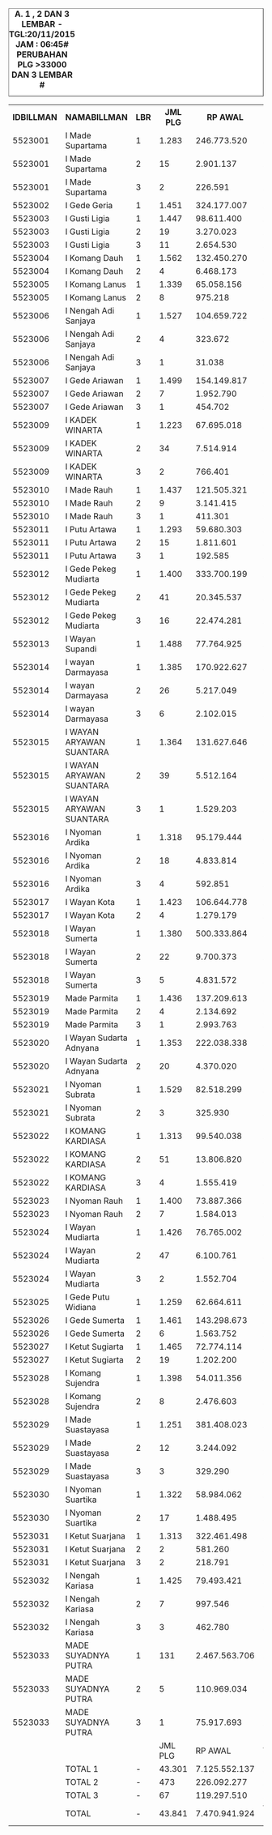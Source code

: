 
<HTML>
<HEAD>
<META HTTP-EQUIV="Content-Type" CONTENT="text/html;charset=windows-1252">
<TITLE>MONITOR LEMBAR BILLMAN NOPEMBER 2015 - RAYON KARANGASEM</TITLE> 


</HEAD>
<BODY>
<TABLE BORDER=1 BGCOLOR=#ffffff CELLSPACING=0><FONT FACE="Segoe UI" COLOR=#000000><CAPTION><B>A. 1 , 2 DAN 3 LEMBAR  - TGL:20/11/2015 JAM : 06:45# PERUBAHAN PLG >33000 DAN 3 LEMBAR #</B></CAPTION></FONT>

<table><tbody><tr><th>IDBILLMAN</th><th>NAMABILLMAN</th><th>LBR</th><th> JML PLG </th><th> RP AWAL </th><th>TGL AKHIR</th><th>LBR</th><th> AKHIR PLG </th><th> AKHIR RP </th><th> - </th><th>LNS PLG</th><th>LNS RP</th><th>% LBR</th><th>% RP</th><th> - </th><th>SEBELUMNYA TGL</th><th>L</th><th> PLG </th><th> RP </th><th>SEGEL</th><th>DTNG</th><th>% LBR</th><th>% RP</th></tr><tr><td>5523001</td><td>I Made Supartama</td><td>1</td><td> 1.283 </td><td> 246.773.520 </td><td>20/11_06:45</td><td>1</td><td> 484 </td><td> 65.348.994 </td><td> - </td><td> 10 </td><td> 13.735.892 </td><td>-62,28%</td><td>-73,52%</td><td> - </td><td>19/11_19:20</td><td>1</td><td> 494 </td><td> 79.084.886 </td><td> </td><td> </td><td>-61,50%</td><td>-67,95%</td></tr><tr><td>5523001</td><td>I Made Supartama</td><td>2</td><td> 15 </td><td> 2.901.137 </td><td>20/11_06:45</td><td>2</td><td> 10 </td><td> 1.934.246 </td><td> - </td><td> - </td><td> - </td><td>-33,33%</td><td>-33,33%</td><td> - </td><td>19/11_19:20</td><td>2</td><td> 10 </td><td> 1.934.246 </td><td> </td><td> </td><td>-33,33%</td><td>-33,33%</td></tr><tr><td>5523001</td><td>I Made Supartama</td><td>3</td><td> 2 </td><td> 226.591 </td><td>20/11_06:45</td><td>3</td><td> 2 </td><td> 226.591 </td><td> - </td><td> - </td><td> - </td><td>0,00%</td><td>0,00%</td><td> - </td><td>19/11_19:20</td><td>3</td><td> 2 </td><td> 226.591 </td><td> </td><td> </td><td>0,00%</td><td>0,00%</td></tr><tr><td>5523002</td><td>I Gede Geria</td><td>1</td><td> 1.451 </td><td> 324.177.007 </td><td>20/11_06:45</td><td>1</td><td> 529 </td><td> 76.159.046 </td><td> - </td><td> 107 </td><td> 26.305.588 </td><td>-63,54%</td><td>-76,51%</td><td> - </td><td>19/11_19:20</td><td>1</td><td> 636 </td><td> 102.464.634 </td><td> </td><td> </td><td>-56,17%</td><td>-68,39%</td></tr><tr><td>5523003</td><td>I Gusti Ligia</td><td>1</td><td> 1.447 </td><td> 98.611.400 </td><td>20/11_06:45</td><td>1</td><td> 352 </td><td> 26.190.587 </td><td> - </td><td> 28 </td><td> 1.486.562 </td><td>-75,67%</td><td>-73,44%</td><td> - </td><td>19/11_19:20</td><td>1</td><td> 380 </td><td> 27.677.149 </td><td> </td><td> </td><td>-73,74%</td><td>-71,93%</td></tr><tr><td>5523003</td><td>I Gusti Ligia</td><td>2</td><td> 19 </td><td> 3.270.023 </td><td>20/11_06:45</td><td>2</td><td> 18 </td><td> 3.223.955 </td><td> - </td><td> - </td><td> - </td><td>-5,26%</td><td>-1,41%</td><td> - </td><td>19/11_19:20</td><td>2</td><td> 18 </td><td> 3.223.955 </td><td> </td><td> </td><td>-5,26%</td><td>-1,41%</td></tr><tr><td>5523003</td><td>I Gusti Ligia</td><td>3</td><td> 11 </td><td> 2.654.530 </td><td>20/11_06:45</td><td>3</td><td> 10 </td><td> 1.410.057 </td><td> - </td><td> - </td><td> - </td><td>-9,09%</td><td>-46,88%</td><td> - </td><td>19/11_19:20</td><td>3</td><td> 10 </td><td> 1.410.057 </td><td> </td><td> </td><td>-9,09%</td><td>-46,88%</td></tr><tr><td>5523004</td><td>I Komang Dauh</td><td>1</td><td> 1.562 </td><td> 132.450.270 </td><td>20/11_06:45</td><td>1</td><td> 673 </td><td> 57.077.453 </td><td> - </td><td> 15 </td><td> 774.640 </td><td>-56,91%</td><td>-56,91%</td><td> - </td><td>19/11_19:20</td><td>1</td><td> 688 </td><td> 57.852.093 </td><td> </td><td> </td><td>-55,95%</td><td>-56,32%</td></tr><tr><td>5523004</td><td>I Komang Dauh</td><td>2</td><td> 4 </td><td> 6.468.173 </td><td>20/11_06:45</td><td>2</td><td> 4 </td><td> 6.468.173 </td><td> - </td><td> - </td><td> - </td><td>0,00%</td><td>0,00%</td><td> - </td><td>19/11_19:20</td><td>2</td><td> 4 </td><td> 6.468.173 </td><td> </td><td> </td><td>0,00%</td><td>0,00%</td></tr><tr><td>5523005</td><td>I Komang Lanus</td><td>1</td><td> 1.339 </td><td> 65.058.156 </td><td>20/11_06:45</td><td>1</td><td> 397 </td><td> 21.416.375 </td><td> - </td><td> 6 </td><td> 266.123 </td><td>-70,35%</td><td>-67,08%</td><td> - </td><td>19/11_19:20</td><td>1</td><td> 403 </td><td> 21.682.498 </td><td> </td><td> </td><td>-69,90%</td><td>-66,67%</td></tr><tr><td>5523005</td><td>I Komang Lanus</td><td>2</td><td> 8 </td><td> 975.218 </td><td>20/11_06:45</td><td>2</td><td> 5 </td><td> 650.163 </td><td> - </td><td> - </td><td> - </td><td>-37,50%</td><td>-33,33%</td><td> - </td><td>19/11_19:20</td><td>2</td><td> 5 </td><td> 650.163 </td><td> </td><td> </td><td>-37,50%</td><td>-33,33%</td></tr><tr><td>5523006</td><td>I Nengah Adi Sanjaya</td><td>1</td><td> 1.527 </td><td> 104.659.722 </td><td>20/11_06:45</td><td>1</td><td> 462 </td><td> 33.249.209 </td><td> - </td><td> 48 </td><td> 2.915.859 </td><td>-69,74%</td><td>-68,23%</td><td> - </td><td>19/11_19:20</td><td>1</td><td> 510 </td><td> 36.165.068 </td><td> </td><td> </td><td>-66,60%</td><td>-65,45%</td></tr><tr><td>5523006</td><td>I Nengah Adi Sanjaya</td><td>2</td><td> 4 </td><td> 323.672 </td><td>20/11_06:45</td><td>2</td><td> 1 </td><td> 19.978 </td><td> - </td><td> - </td><td> - </td><td>-75,00%</td><td>-93,83%</td><td> - </td><td>19/11_19:20</td><td>2</td><td> 1 </td><td> 19.978 </td><td> </td><td> </td><td>-75,00%</td><td>-93,83%</td></tr><tr><td>5523006</td><td>I Nengah Adi Sanjaya</td><td>3</td><td> 1 </td><td> 31.038 </td><td>20/11_06:45</td><td>3</td><td> 1 </td><td> 31.038 </td><td> - </td><td> - </td><td> - </td><td>0,00%</td><td>0,00%</td><td> - </td><td>19/11_19:20</td><td>3</td><td> 1 </td><td> 31.038 </td><td> </td><td> </td><td>0,00%</td><td>0,00%</td></tr><tr><td>5523007</td><td>I Gede Ariawan</td><td>1</td><td> 1.499 </td><td> 154.149.817 </td><td>20/11_06:45</td><td>1</td><td> 622 </td><td> 59.282.673 </td><td> - </td><td> 2 </td><td> 121.619 </td><td>-58,51%</td><td>-61,54%</td><td> - </td><td>19/11_19:20</td><td>1</td><td> 624 </td><td> 59.404.292 </td><td> </td><td> </td><td>-58,37%</td><td>-61,46%</td></tr><tr><td>5523007</td><td>I Gede Ariawan</td><td>2</td><td> 7 </td><td> 1.952.790 </td><td>20/11_06:45</td><td>2</td><td> 6 </td><td> 1.750.662 </td><td> - </td><td> - </td><td> - </td><td>-14,29%</td><td>-10,35%</td><td> - </td><td>19/11_19:20</td><td>2</td><td> 6 </td><td> 1.750.662 </td><td> </td><td> </td><td>-14,29%</td><td>-10,35%</td></tr><tr><td>5523007</td><td>I Gede Ariawan</td><td>3</td><td> 1 </td><td> 454.702 </td><td>20/11_06:45</td><td>3</td><td> 1 </td><td> 454.702 </td><td> - </td><td> - </td><td> - </td><td>0,00%</td><td>0,00%</td><td> - </td><td>19/11_19:20</td><td>3</td><td> 1 </td><td> 454.702 </td><td> </td><td> </td><td>0,00%</td><td>0,00%</td></tr><tr><td>5523009</td><td>I KADEK WINARTA</td><td>1</td><td> 1.223 </td><td> 67.695.018 </td><td>20/11_06:45</td><td>1</td><td> 442 </td><td> 27.728.865 </td><td> - </td><td> 3 </td><td> 170.300 </td><td>-63,86%</td><td>-59,04%</td><td> - </td><td>19/11_19:20</td><td>1</td><td> 445 </td><td> 27.899.165 </td><td> </td><td> </td><td>-63,61%</td><td>-58,79%</td></tr><tr><td>5523009</td><td>I KADEK WINARTA</td><td>2</td><td> 34 </td><td> 7.514.914 </td><td>20/11_06:45</td><td>2</td><td> 29 </td><td> 6.148.911 </td><td> - </td><td> 1 </td><td> 307.444 </td><td>-14,71%</td><td>-18,18%</td><td> - </td><td>19/11_19:20</td><td>2</td><td> 30 </td><td> 6.456.355 </td><td> </td><td>5</td><td>-11,76%</td><td>-14,09%</td></tr><tr><td>5523009</td><td>I KADEK WINARTA</td><td>3</td><td> 2 </td><td> 766.401 </td><td>20/11_06:45</td><td>3</td><td> 2 </td><td> 766.401 </td><td> - </td><td> - </td><td> - </td><td>0,00%</td><td>0,00%</td><td> - </td><td>19/11_19:20</td><td>3</td><td> 2 </td><td> 766.401 </td><td> </td><td> </td><td>0,00%</td><td>0,00%</td></tr><tr><td>5523010</td><td>I Made Rauh</td><td>1</td><td> 1.437 </td><td> 121.505.321 </td><td>20/11_06:45</td><td>1</td><td> 461 </td><td> 39.289.783 </td><td> - </td><td> 17 </td><td> 694.241 </td><td>-67,92%</td><td>-67,66%</td><td> - </td><td>19/11_19:20</td><td>1</td><td> 478 </td><td> 39.984.024 </td><td> </td><td> </td><td>-66,74%</td><td>-67,09%</td></tr><tr><td>5523010</td><td>I Made Rauh</td><td>2</td><td> 9 </td><td> 3.141.415 </td><td>20/11_06:45</td><td>2</td><td> 9 </td><td> 3.141.415 </td><td> - </td><td> - </td><td> - </td><td>0,00%</td><td>0,00%</td><td> - </td><td>19/11_19:20</td><td>2</td><td> 9 </td><td> 3.141.415 </td><td> </td><td> </td><td>0,00%</td><td>0,00%</td></tr><tr><td>5523010</td><td>I Made Rauh</td><td>3</td><td> 1 </td><td> 411.301 </td><td>20/11_06:45</td><td>3</td><td> 1 </td><td> 411.301 </td><td> - </td><td> - </td><td> - </td><td>0,00%</td><td>0,00%</td><td> - </td><td>19/11_19:20</td><td>3</td><td> 1 </td><td> 411.301 </td><td> </td><td> </td><td>0,00%</td><td>0,00%</td></tr><tr><td>5523011</td><td>I Putu Artawa</td><td>1</td><td> 1.293 </td><td> 59.680.303 </td><td>20/11_06:45</td><td>1</td><td> 427 </td><td> 19.494.606 </td><td> - </td><td> 7 </td><td> 322.181 </td><td>-66,98%</td><td>-67,33%</td><td> - </td><td>19/11_19:20</td><td>1</td><td> 434 </td><td> 19.816.787 </td><td> </td><td> </td><td>-66,43%</td><td>-66,80%</td></tr><tr><td>5523011</td><td>I Putu Artawa</td><td>2</td><td> 15 </td><td> 1.811.601 </td><td>20/11_06:45</td><td>2</td><td> 13 </td><td> 1.393.980 </td><td> - </td><td> - </td><td> - </td><td>-13,33%</td><td>-23,05%</td><td> - </td><td>19/11_19:20</td><td>2</td><td> 13 </td><td> 1.393.980 </td><td> </td><td> </td><td>-13,33%</td><td>-23,05%</td></tr><tr><td>5523011</td><td>I Putu Artawa</td><td>3</td><td> 1 </td><td> 192.585 </td><td>20/11_06:45</td><td>3</td><td> 1 </td><td> 192.585 </td><td> - </td><td> - </td><td> - </td><td>0,00%</td><td>0,00%</td><td> - </td><td>19/11_19:20</td><td>3</td><td> 1 </td><td> 192.585 </td><td> </td><td> </td><td>0,00%</td><td>0,00%</td></tr><tr><td>5523012</td><td>I Gede Pekeg Mudiarta</td><td>1</td><td> 1.400 </td><td> 333.700.199 </td><td>20/11_06:45</td><td>1</td><td> 744 </td><td> 126.803.895 </td><td> - </td><td> 9 </td><td> 16.050.071 </td><td>-46,86%</td><td>-62,00%</td><td> - </td><td>19/11_19:20</td><td>1</td><td> 753 </td><td> 142.853.966 </td><td> </td><td> </td><td>-46,21%</td><td>-57,19%</td></tr><tr><td>5523012</td><td>I Gede Pekeg Mudiarta</td><td>2</td><td> 41 </td><td> 20.345.537 </td><td>20/11_06:45</td><td>2</td><td> 38 </td><td> 11.511.668 </td><td> - </td><td> - </td><td> - </td><td>-7,32%</td><td>-43,42%</td><td> - </td><td>19/11_19:20</td><td>2</td><td> 38 </td><td> 11.511.668 </td><td> </td><td> </td><td>-7,32%</td><td>-43,42%</td></tr><tr><td>5523012</td><td>I Gede Pekeg Mudiarta</td><td>3</td><td> 16 </td><td> 22.474.281 </td><td>20/11_06:45</td><td>3</td><td> 16 </td><td> 22.474.281 </td><td> - </td><td> - </td><td> - </td><td>0,00%</td><td>0,00%</td><td> - </td><td>19/11_19:20</td><td>3</td><td> 16 </td><td> 22.474.281 </td><td> </td><td> </td><td>0,00%</td><td>0,00%</td></tr><tr><td>5523013</td><td>I Wayan Supandi</td><td>1</td><td> 1.488 </td><td> 77.764.925 </td><td>20/11_06:45</td><td>1</td><td> 469 </td><td> 29.602.100 </td><td> - </td><td> 3 </td><td> 118.759 </td><td>-68,48%</td><td>-61,93%</td><td> - </td><td>19/11_19:20</td><td>1</td><td> 472 </td><td> 29.720.859 </td><td> </td><td> </td><td>-68,28%</td><td>-61,78%</td></tr><tr><td>5523014</td><td>I wayan Darmayasa</td><td>1</td><td> 1.385 </td><td> 170.922.627 </td><td>20/11_06:45</td><td>1</td><td> 625 </td><td> 59.600.141 </td><td> - </td><td> 2 </td><td> 5.136.211 </td><td>-54,87%</td><td>-65,13%</td><td> - </td><td>19/11_19:20</td><td>1</td><td> 627 </td><td> 64.736.352 </td><td> </td><td> </td><td>-54,73%</td><td>-62,13%</td></tr><tr><td>5523014</td><td>I wayan Darmayasa</td><td>2</td><td> 26 </td><td> 5.217.049 </td><td>20/11_06:45</td><td>2</td><td> 22 </td><td> 4.693.041 </td><td> - </td><td> - </td><td> - </td><td>-15,38%</td><td>-10,04%</td><td> - </td><td>19/11_19:20</td><td>2</td><td> 22 </td><td> 4.693.041 </td><td> </td><td> </td><td>-15,38%</td><td>-10,04%</td></tr><tr><td>5523014</td><td>I wayan Darmayasa</td><td>3</td><td> 6 </td><td> 2.102.015 </td><td>20/11_06:45</td><td>3</td><td> 6 </td><td> 2.102.015 </td><td> - </td><td> - </td><td> - </td><td>0,00%</td><td>0,00%</td><td> - </td><td>19/11_19:20</td><td>3</td><td> 6 </td><td> 2.102.015 </td><td> </td><td> </td><td>0,00%</td><td>0,00%</td></tr><tr><td>5523015</td><td>I WAYAN ARYAWAN SUANTARA</td><td>1</td><td> 1.364 </td><td> 131.627.646 </td><td>20/11_06:45</td><td>1</td><td> 574 </td><td> 59.507.834 </td><td> - </td><td> 11 </td><td> 2.851.104 </td><td>-57,92%</td><td>-54,79%</td><td> - </td><td>19/11_19:20</td><td>1</td><td> 585 </td><td> 62.358.938 </td><td> </td><td> </td><td>-57,11%</td><td>-52,62%</td></tr><tr><td>5523015</td><td>I WAYAN ARYAWAN SUANTARA</td><td>2</td><td> 39 </td><td> 5.512.164 </td><td>20/11_06:45</td><td>2</td><td> 30 </td><td> 4.932.784 </td><td> - </td><td> 6 </td><td> 172.910 </td><td>-23,08%</td><td>-10,51%</td><td> - </td><td>19/11_19:20</td><td>2</td><td> 36 </td><td> 5.105.694 </td><td> </td><td> </td><td>-7,69%</td><td>-7,37%</td></tr><tr><td>5523015</td><td>I WAYAN ARYAWAN SUANTARA</td><td>3</td><td> 1 </td><td> 1.529.203 </td><td>20/11_06:45</td><td>3</td><td> 1 </td><td> 1.529.203 </td><td> - </td><td> - </td><td> - </td><td>0,00%</td><td>0,00%</td><td> - </td><td>19/11_19:20</td><td>3</td><td> 1 </td><td> 1.529.203 </td><td> </td><td> </td><td>0,00%</td><td>0,00%</td></tr><tr><td>5523016</td><td>I Nyoman Ardika</td><td>1</td><td> 1.318 </td><td> 95.179.444 </td><td>20/11_06:45</td><td>1</td><td> 675 </td><td> 51.258.089 </td><td> - </td><td> 2 </td><td> 64.854 </td><td>-48,79%</td><td>-46,15%</td><td> - </td><td>19/11_19:20</td><td>1</td><td> 677 </td><td> 51.322.943 </td><td> </td><td> </td><td>-48,63%</td><td>-46,08%</td></tr><tr><td>5523016</td><td>I Nyoman Ardika</td><td>2</td><td> 18 </td><td> 4.833.814 </td><td>20/11_06:45</td><td>2</td><td> 15 </td><td> 4.332.319 </td><td> - </td><td> - </td><td> - </td><td>-16,67%</td><td>-10,37%</td><td> - </td><td>19/11_19:20</td><td>2</td><td> 15 </td><td> 4.332.319 </td><td> </td><td> </td><td>-16,67%</td><td>-10,37%</td></tr><tr><td>5523016</td><td>I Nyoman Ardika</td><td>3</td><td> 4 </td><td> 592.851 </td><td>20/11_06:45</td><td>3</td><td> 4 </td><td> 592.851 </td><td> - </td><td> - </td><td> - </td><td>0,00%</td><td>0,00%</td><td> - </td><td>19/11_19:20</td><td>3</td><td> 4 </td><td> 592.851 </td><td> </td><td> </td><td>0,00%</td><td>0,00%</td></tr><tr><td>5523017</td><td>I Wayan Kota</td><td>1</td><td> 1.423 </td><td> 106.644.778 </td><td>20/11_06:45</td><td>1</td><td> 603 </td><td> 49.983.032 </td><td> - </td><td> 138 </td><td> 10.192.431 </td><td>-57,62%</td><td>-53,13%</td><td> - </td><td>19/11_19:20</td><td>1</td><td> 741 </td><td> 60.175.463 </td><td> </td><td> </td><td>-47,93%</td><td>-43,57%</td></tr><tr><td>5523017</td><td>I Wayan Kota</td><td>2</td><td> 4 </td><td> 1.279.179 </td><td>20/11_06:45</td><td>2</td><td> 3 </td><td> 1.198.271 </td><td> - </td><td> - </td><td> - </td><td>-25,00%</td><td>-6,32%</td><td> - </td><td>19/11_19:20</td><td>2</td><td> 3 </td><td> 1.198.271 </td><td> </td><td> </td><td>-25,00%</td><td>-6,32%</td></tr><tr><td>5523018</td><td>I Wayan Sumerta</td><td>1</td><td> 1.380 </td><td> 500.333.864 </td><td>20/11_06:45</td><td>1</td><td> 656 </td><td> 207.081.574 </td><td> - </td><td> 8 </td><td> 5.404.639 </td><td>-52,46%</td><td>-58,61%</td><td> - </td><td>19/11_19:20</td><td>1</td><td> 664 </td><td> 212.486.213 </td><td> </td><td> </td><td>-51,88%</td><td>-57,53%</td></tr><tr><td>5523018</td><td>I Wayan Sumerta</td><td>2</td><td> 22 </td><td> 9.700.373 </td><td>20/11_06:45</td><td>2</td><td> 11 </td><td> 7.249.976 </td><td> - </td><td> - </td><td> - </td><td>-50,00%</td><td>-25,26%</td><td> - </td><td>19/11_19:20</td><td>2</td><td> 11 </td><td> 7.249.976 </td><td> </td><td> </td><td>-50,00%</td><td>-25,26%</td></tr><tr><td>5523018</td><td>I Wayan Sumerta</td><td>3</td><td> 5 </td><td> 4.831.572 </td><td>20/11_06:45</td><td>3</td><td> 5 </td><td> 4.831.572 </td><td> - </td><td> - </td><td> - </td><td>0,00%</td><td>0,00%</td><td> - </td><td>19/11_19:20</td><td>3</td><td> 5 </td><td> 4.831.572 </td><td> </td><td> </td><td>0,00%</td><td>0,00%</td></tr><tr><td>5523019</td><td>Made Parmita</td><td>1</td><td> 1.436 </td><td> 137.209.613 </td><td>20/11_06:45</td><td>1</td><td> 626 </td><td> 70.755.595 </td><td> - </td><td> 3 </td><td> 144.845 </td><td>-56,41%</td><td>-48,43%</td><td> - </td><td>19/11_19:20</td><td>1</td><td> 629 </td><td> 70.900.440 </td><td> </td><td> </td><td>-56,20%</td><td>-48,33%</td></tr><tr><td>5523019</td><td>Made Parmita</td><td>2</td><td> 4 </td><td> 2.134.692 </td><td>20/11_06:45</td><td>2</td><td> 4 </td><td> 2.134.692 </td><td> - </td><td> - </td><td> - </td><td>0,00%</td><td>0,00%</td><td> - </td><td>19/11_19:20</td><td>2</td><td> 4 </td><td> 2.134.692 </td><td> </td><td> </td><td>0,00%</td><td>0,00%</td></tr><tr><td>5523019</td><td>Made Parmita</td><td>3</td><td> 1 </td><td> 2.993.763 </td><td>20/11_06:45</td><td>3</td><td> 1 </td><td> 2.993.763 </td><td> - </td><td> - </td><td> - </td><td>0,00%</td><td>0,00%</td><td> - </td><td>19/11_19:20</td><td>3</td><td> 1 </td><td> 2.993.763 </td><td> </td><td> </td><td>0,00%</td><td>0,00%</td></tr><tr><td>5523020</td><td>I Wayan Sudarta Adnyana</td><td>1</td><td> 1.353 </td><td> 222.038.338 </td><td>20/11_06:45</td><td>1</td><td> 412 </td><td> 49.495.741 </td><td> - </td><td> 8 </td><td> 17.136.509 </td><td>-69,55%</td><td>-77,71%</td><td> - </td><td>19/11_19:20</td><td>1</td><td> 420 </td><td> 66.632.250 </td><td> </td><td> </td><td>-68,96%</td><td>-69,99%</td></tr><tr><td>5523020</td><td>I Wayan Sudarta Adnyana</td><td>2</td><td> 20 </td><td> 4.370.020 </td><td>20/11_06:45</td><td>2</td><td> 11 </td><td> 3.089.638 </td><td> - </td><td> - </td><td> - </td><td>-45,00%</td><td>-29,30%</td><td> - </td><td>19/11_19:20</td><td>2</td><td> 11 </td><td> 3.089.638 </td><td> </td><td> </td><td>-45,00%</td><td>-29,30%</td></tr><tr><td>5523021</td><td>I Nyoman Subrata</td><td>1</td><td> 1.529 </td><td> 82.518.299 </td><td>20/11_06:45</td><td>1</td><td> 339 </td><td> 24.335.772 </td><td> - </td><td> 3 </td><td> 55.518 </td><td>-77,83%</td><td>-70,51%</td><td> - </td><td>19/11_19:20</td><td>1</td><td> 342 </td><td> 24.391.290 </td><td> </td><td> </td><td>-77,63%</td><td>-70,44%</td></tr><tr><td>5523021</td><td>I Nyoman Subrata</td><td>2</td><td> 3 </td><td> 325.930 </td><td>20/11_06:45</td><td>2</td><td> 3 </td><td> 325.930 </td><td> - </td><td> - </td><td> - </td><td>0,00%</td><td>0,00%</td><td> - </td><td>19/11_19:20</td><td>2</td><td> 3 </td><td> 325.930 </td><td> </td><td> </td><td>0,00%</td><td>0,00%</td></tr><tr><td>5523022</td><td>I KOMANG KARDIASA</td><td>1</td><td> 1.313 </td><td> 99.540.038 </td><td>20/11_06:45</td><td>1</td><td> 677 </td><td> 44.396.323 </td><td> - </td><td> 8 </td><td> 2.431.447 </td><td>-48,44%</td><td>-55,40%</td><td> - </td><td>19/11_19:20</td><td>1</td><td> 685 </td><td> 46.827.770 </td><td> </td><td> </td><td>-47,83%</td><td>-52,96%</td></tr><tr><td>5523022</td><td>I KOMANG KARDIASA</td><td>2</td><td> 51 </td><td> 13.806.820 </td><td>20/11_06:45</td><td>2</td><td> 46 </td><td> 13.436.618 </td><td> - </td><td> - </td><td> - </td><td>-9,80%</td><td>-2,68%</td><td> - </td><td>19/11_19:20</td><td>2</td><td> 46 </td><td> 13.436.618 </td><td> </td><td> </td><td>-9,80%</td><td>-2,68%</td></tr><tr><td>5523022</td><td>I KOMANG KARDIASA</td><td>3</td><td> 4 </td><td> 1.555.419 </td><td>20/11_06:45</td><td>3</td><td> 2 </td><td> 642.465 </td><td> - </td><td> 2 </td><td> 912.954 </td><td>-50,00%</td><td>-58,70%</td><td> - </td><td>19/11_19:20</td><td>3</td><td> 4 </td><td> 1.555.419 </td><td> </td><td> </td><td>0,00%</td><td>0,00%</td></tr><tr><td>5523023</td><td>I Nyoman Rauh</td><td>1</td><td> 1.400 </td><td> 73.887.366 </td><td>20/11_06:45</td><td>1</td><td> 545 </td><td> 28.722.025 </td><td> - </td><td> 2 </td><td> 1.007.374 </td><td>-61,07%</td><td>-61,13%</td><td> - </td><td>19/11_19:20</td><td>1</td><td> 547 </td><td> 29.729.399 </td><td> </td><td> </td><td>-60,93%</td><td>-59,76%</td></tr><tr><td>5523023</td><td>I Nyoman Rauh</td><td>2</td><td> 7 </td><td> 1.584.013 </td><td>20/11_06:45</td><td>2</td><td> 5 </td><td> 948.065 </td><td> - </td><td> - </td><td> - </td><td>-28,57%</td><td>-40,15%</td><td> - </td><td>19/11_19:20</td><td>2</td><td> 5 </td><td> 948.065 </td><td> </td><td> </td><td>-28,57%</td><td>-40,15%</td></tr><tr><td>5523024</td><td>I Wayan Mudiarta</td><td>1</td><td> 1.426 </td><td> 76.765.002 </td><td>20/11_06:45</td><td>1</td><td> 474 </td><td> 28.869.263 </td><td> - </td><td> 135 </td><td> 4.750.654 </td><td>-66,76%</td><td>-62,39%</td><td> - </td><td>19/11_19:20</td><td>1</td><td> 609 </td><td> 33.619.917 </td><td> </td><td> </td><td>-57,29%</td><td>-56,20%</td></tr><tr><td>5523024</td><td>I Wayan Mudiarta</td><td>2</td><td> 47 </td><td> 6.100.761 </td><td>20/11_06:45</td><td>2</td><td> 41 </td><td> 4.854.484 </td><td> - </td><td> 2 </td><td> 96.920 </td><td>-12,77%</td><td>-20,43%</td><td> - </td><td>19/11_19:20</td><td>2</td><td> 43 </td><td> 4.951.404 </td><td> </td><td> </td><td>-8,51%</td><td>-18,84%</td></tr><tr><td>5523024</td><td>I Wayan Mudiarta</td><td>3</td><td> 2 </td><td> 1.552.704 </td><td>20/11_06:45</td><td>3</td><td> 2 </td><td> 1.552.704 </td><td> - </td><td> - </td><td> - </td><td>0,00%</td><td>0,00%</td><td> - </td><td>19/11_19:20</td><td>3</td><td> 2 </td><td> 1.552.704 </td><td> </td><td> </td><td>0,00%</td><td>0,00%</td></tr><tr><td>5523025</td><td>I Gede Putu Widiana</td><td>1</td><td> 1.259 </td><td> 62.664.611 </td><td>20/11_06:45</td><td>1</td><td> 197 </td><td> 13.860.928 </td><td> - </td><td> - </td><td> - </td><td>-84,35%</td><td>-77,88%</td><td> - </td><td>19/11_19:20</td><td>1</td><td> 197 </td><td> 13.860.928 </td><td> </td><td> </td><td>-84,35%</td><td>-77,88%</td></tr><tr><td>5523026</td><td>I Gede Sumerta</td><td>1</td><td> 1.461 </td><td> 143.298.673 </td><td>20/11_06:45</td><td>1</td><td> 419 </td><td> 48.897.202 </td><td> - </td><td> 7 </td><td> 473.318 </td><td>-71,32%</td><td>-65,88%</td><td> - </td><td>19/11_19:20</td><td>1</td><td> 426 </td><td> 49.370.520 </td><td> </td><td> </td><td>-70,84%</td><td>-65,55%</td></tr><tr><td>5523026</td><td>I Gede Sumerta</td><td>2</td><td> 6 </td><td> 1.563.752 </td><td>20/11_06:45</td><td>2</td><td> 6 </td><td> 1.563.752 </td><td> - </td><td> - </td><td> - </td><td>0,00%</td><td>0,00%</td><td> - </td><td>19/11_19:20</td><td>2</td><td> 6 </td><td> 1.563.752 </td><td> </td><td> </td><td>0,00%</td><td>0,00%</td></tr><tr><td>5523027</td><td>I Ketut Sugiarta</td><td>1</td><td> 1.465 </td><td> 72.774.114 </td><td>20/11_06:45</td><td>1</td><td> 347 </td><td> 20.608.031 </td><td> - </td><td> 4 </td><td> 113.772 </td><td>-76,31%</td><td>-71,68%</td><td> - </td><td>19/11_19:20</td><td>1</td><td> 351 </td><td> 20.721.803 </td><td> </td><td> </td><td>-76,04%</td><td>-71,53%</td></tr><tr><td>5523027</td><td>I Ketut Sugiarta</td><td>2</td><td> 19 </td><td> 1.202.200 </td><td>20/11_06:45</td><td>2</td><td> 16 </td><td> 921.918 </td><td> - </td><td> - </td><td> - </td><td>-15,79%</td><td>-23,31%</td><td> - </td><td>19/11_19:20</td><td>2</td><td> 16 </td><td> 921.918 </td><td> </td><td> </td><td>-15,79%</td><td>-23,31%</td></tr><tr><td>5523028</td><td>I Komang Sujendra</td><td>1</td><td> 1.398 </td><td> 54.011.356 </td><td>20/11_06:45</td><td>1</td><td> 400 </td><td> 15.108.025 </td><td> - </td><td> 77 </td><td> 2.920.125 </td><td>-71,39%</td><td>-72,03%</td><td> - </td><td>19/11_19:20</td><td>1</td><td> 477 </td><td> 18.028.150 </td><td> </td><td> </td><td>-65,88%</td><td>-66,62%</td></tr><tr><td>5523028</td><td>I Komang Sujendra</td><td>2</td><td> 8 </td><td> 2.476.603 </td><td>20/11_06:45</td><td>2</td><td> 7 </td><td> 2.319.781 </td><td> - </td><td> - </td><td> - </td><td>-12,50%</td><td>-6,33%</td><td> - </td><td>19/11_19:20</td><td>2</td><td> 7 </td><td> 2.319.781 </td><td> </td><td> </td><td>-12,50%</td><td>-6,33%</td></tr><tr><td>5523029</td><td>I Made Suastayasa</td><td>1</td><td> 1.251 </td><td> 381.408.023 </td><td>20/11_06:45</td><td>1</td><td> 496 </td><td> 107.956.981 </td><td> - </td><td> 17 </td><td> 27.355.364 </td><td>-60,35%</td><td>-71,70%</td><td> - </td><td>19/11_19:20</td><td>1</td><td> 513 </td><td> 135.312.345 </td><td> </td><td> </td><td>-58,99%</td><td>-64,52%</td></tr><tr><td>5523029</td><td>I Made Suastayasa</td><td>2</td><td> 12 </td><td> 3.244.092 </td><td>20/11_06:45</td><td>2</td><td> 9 </td><td> 3.138.687 </td><td> - </td><td> - </td><td> - </td><td>-25,00%</td><td>-3,25%</td><td> - </td><td>19/11_19:20</td><td>2</td><td> 9 </td><td> 3.138.687 </td><td> </td><td> </td><td>-25,00%</td><td>-3,25%</td></tr><tr><td>5523029</td><td>I Made Suastayasa</td><td>3</td><td> 3 </td><td> 329.290 </td><td>20/11_06:45</td><td>3</td><td> 3 </td><td> 329.290 </td><td> - </td><td> - </td><td> - </td><td>0,00%</td><td>0,00%</td><td> - </td><td>19/11_19:20</td><td>3</td><td> 3 </td><td> 329.290 </td><td> </td><td> </td><td>0,00%</td><td>0,00%</td></tr><tr><td>5523030</td><td>I Nyoman Suartika</td><td>1</td><td> 1.322 </td><td> 58.984.062 </td><td>20/11_06:45</td><td>1</td><td> 747 </td><td> 35.805.050 </td><td> - </td><td> - </td><td> - </td><td>-43,49%</td><td>-39,30%</td><td> - </td><td>19/11_19:20</td><td>1</td><td> 747 </td><td> 35.805.050 </td><td> </td><td> </td><td>-43,49%</td><td>-39,30%</td></tr><tr><td>5523030</td><td>I Nyoman Suartika</td><td>2</td><td> 17 </td><td> 1.488.495 </td><td>20/11_06:45</td><td>2</td><td> 2 </td><td> 198.843 </td><td> - </td><td> - </td><td> - </td><td>-88,24%</td><td>-86,64%</td><td> - </td><td>19/11_19:20</td><td>2</td><td> 2 </td><td> 198.843 </td><td> </td><td> </td><td>-88,24%</td><td>-86,64%</td></tr><tr><td>5523031</td><td>I Ketut Suarjana</td><td>1</td><td> 1.313 </td><td> 322.461.498 </td><td>20/11_06:45</td><td>1</td><td> 374 </td><td> 50.590.831 </td><td> - </td><td> 17 </td><td> 11.840.845 </td><td>-71,52%</td><td>-84,31%</td><td> - </td><td>19/11_19:20</td><td>1</td><td> 391 </td><td> 62.431.676 </td><td> </td><td> </td><td>-70,22%</td><td>-80,64%</td></tr><tr><td>5523031</td><td>I Ketut Suarjana</td><td>2</td><td> 2 </td><td> 581.260 </td><td>20/11_06:45</td><td>2</td><td> 2 </td><td> 581.260 </td><td> - </td><td> - </td><td> - </td><td>0,00%</td><td>0,00%</td><td> - </td><td>19/11_19:20</td><td>2</td><td> 2 </td><td> 581.260 </td><td> </td><td> </td><td>0,00%</td><td>0,00%</td></tr><tr><td>5523031</td><td>I Ketut Suarjana</td><td>3</td><td> 2 </td><td> 218.791 </td><td>20/11_06:45</td><td>3</td><td> 2 </td><td> 218.791 </td><td> - </td><td> - </td><td> - </td><td>0,00%</td><td>0,00%</td><td> - </td><td>19/11_19:20</td><td>3</td><td> 2 </td><td> 218.791 </td><td> </td><td> </td><td>0,00%</td><td>0,00%</td></tr><tr><td>5523032</td><td>I Nengah Kariasa</td><td>1</td><td> 1.425 </td><td> 79.493.421 </td><td>20/11_06:45</td><td>1</td><td> 580 </td><td> 35.584.657 </td><td> - </td><td> 107 </td><td> 6.096.485 </td><td>-59,30%</td><td>-55,24%</td><td> - </td><td>19/11_19:20</td><td>1</td><td> 687 </td><td> 41.681.142 </td><td> </td><td> </td><td>-51,79%</td><td>-47,57%</td></tr><tr><td>5523032</td><td>I Nengah Kariasa</td><td>2</td><td> 7 </td><td> 997.546 </td><td>20/11_06:45</td><td>2</td><td> 7 </td><td> 997.546 </td><td> - </td><td> - </td><td> - </td><td>0,00%</td><td>0,00%</td><td> - </td><td>19/11_19:20</td><td>2</td><td> 7 </td><td> 997.546 </td><td> </td><td> </td><td>0,00%</td><td>0,00%</td></tr><tr><td>5523032</td><td>I Nengah Kariasa</td><td>3</td><td> 3 </td><td> 462.780 </td><td>20/11_06:45</td><td>3</td><td> 3 </td><td> 462.780 </td><td> - </td><td> - </td><td> - </td><td>0,00%</td><td>0,00%</td><td> - </td><td>19/11_19:20</td><td>3</td><td> 3 </td><td> 462.780 </td><td> </td><td> </td><td>0,00%</td><td>0,00%</td></tr><tr><td>5523033</td><td>MADE SUYADNYA PUTRA</td><td>1</td><td> 131 </td><td> 2.467.563.706 </td><td>20/11_06:45</td><td>1</td><td> 27 </td><td> 540.491.283 </td><td> - </td><td> 2 </td><td> 21.854.580 </td><td>-79,39%</td><td>-78,10%</td><td> - </td><td>19/11_19:20</td><td>1</td><td> 29 </td><td> 562.345.863 </td><td> </td><td> </td><td>-77,86%</td><td>-77,21%</td></tr><tr><td>5523033</td><td>MADE SUYADNYA PUTRA</td><td>2</td><td> 5 </td><td> 110.969.034 </td><td>20/11_06:45</td><td>2</td><td> 5 </td><td> 110.969.034 </td><td> - </td><td> - </td><td> - </td><td>0,00%</td><td>0,00%</td><td> - </td><td>19/11_19:20</td><td>2</td><td> 5 </td><td> 110.969.034 </td><td> </td><td> </td><td>0,00%</td><td>0,00%</td></tr><tr><td>5523033</td><td>MADE SUYADNYA PUTRA</td><td>3</td><td> 1 </td><td> 75.917.693 </td><td>20/11_06:45</td><td>3</td><td> 1 </td><td> 75.917.693 </td><td> - </td><td> - </td><td> - </td><td>0,00%</td><td>0,00%</td><td> - </td><td>19/11_19:20</td><td>3</td><td> 1 </td><td> 75.917.693 </td><td> </td><td> </td><td>0,00%</td><td>0,00%</td></tr><tr><td> </td><td> </td><td> </td><td> JML PLG </td><td> RP AWAL </td><td>TGL AKHIR</td><td>-</td><td> SISA PLG </td><td> SISA RP </td><td> - </td><td>LNS PLG</td><td>LNS RP</td><td>% LBR</td><td>% RP</td><td> - </td><td>SEBELUMNYA TGL</td><td>L</td><td> PLG </td><td> RP </td><td>SEGEL</td><td>DTNG</td><td>% LBR</td><td>% RP</td></tr><tr><td> </td><td> TOTAL 1 </td><td> - </td><td> 43.301 </td><td> 7.125.552.137 </td><td>20/11_06:45</td><td>-</td><td> 15.855 </td><td> 2.124.551.963 </td><td> - </td><td> 806 </td><td> 182.791.910 </td><td>-63,38%</td><td>-70,18%</td><td> - </td><td>19/11_19:20</td><td> </td><td> 16.661 </td><td> 2.307.343.873 </td><td> - </td><td> - </td><td>-61,52%</td><td>-67,62%</td></tr><tr><td> </td><td> TOTAL 2 </td><td> - </td><td> 473 </td><td> 226.092.277 </td><td>20/11_06:45</td><td>-</td><td> 378 </td><td> 204.129.790 </td><td> - </td><td> 9 </td><td> 577.274 </td><td>-20,08%</td><td>-9,71%</td><td> - </td><td>19/11_19:20</td><td> </td><td> 387 </td><td> 204.707.064 </td><td> - </td><td> 5 </td><td>-18,18%</td><td>-9,46%</td></tr><tr><td> </td><td> TOTAL 3 </td><td> - </td><td> 67 </td><td> 119.297.510 </td><td>20/11_06:45</td><td>-</td><td> 64 </td><td> 117.140.083 </td><td> - </td><td> 2 </td><td> 912.954 </td><td>-4,48%</td><td>-1,81%</td><td> - </td><td>19/11_19:20</td><td> </td><td> 66 </td><td> 118.053.037 </td><td> - </td><td> - </td><td>-1,49%</td><td>-1,04%</td></tr><tr><td> </td><td> TOTAL </td><td> - </td><td> 43.841 </td><td> 7.470.941.924 </td><td>TOT 20/11_06:45</td><td>-</td><td> 16.297 </td><td> 2.445.821.836 </td><td> - </td><td> 817 </td><td> 184.282.138 </td><td>-62,83%</td><td>-67,26%</td><td> - </td><td>TOT 19/11_19:20</td><td> </td><td> 17.114 </td><td> 2.630.103.974 </td><td> - </td><td> 5 </td><td>-60,96%</td><td>-64,80%</td></tr></tbody></table>

<TFOOT></TFOOT>
</TABLE>
</BODY>
</HTML> 
